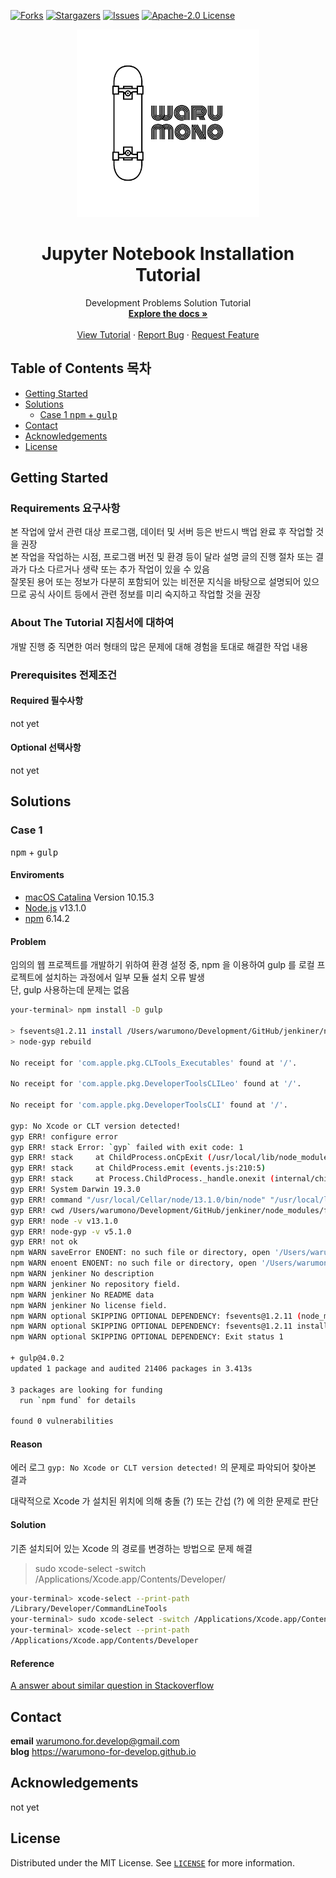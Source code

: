 [![Forks][forks-shield]][forks-url]
[![Stargazers][stars-shield]][stars-url]
[![Issues][issues-shield]][issues-url]
[![Apache-2.0 License][license-shield]][license-url]
<!-- [![license](https://img.shields.io/github/license/:user/:repo.svg)](LICENSE) -->

<p align="center">
  <a href="https://github.com/warumono-for-develop/jenkins-installation-tutorial">
    <img src="https://github.com/warumono-for-develop/default/blob/master/logos/warumono-logo-492x500.png?raw=true" alt="Logo" width="292" height="300">
  </a>

  <h1 align="center">Jupyter Notebook Installation Tutorial</h1>

  <p align="center">
    Development Problems Solution Tutorial
    <br />
    <a href="https://github.com/warumono-for-develop/jenkins-installation-tutorial"><strong>Explore the docs »</strong></a>
    <br />
    <br />
    <a href="https://github.com/warumono-for-develop/jenkins-installation-tutorial">View Tutorial</a>
    ·
    <a href="https://github.com/warumono-for-develop/jenkins-installation-tutorial/issues">Report Bug</a>
    ·
    <a href="https://github.com/warumono-for-develop/jenkins-installation-tutorial/issues">Request Feature</a>
  </p>
</p>



## Table of Contents 목차

- [Getting Started](#getting-started)
- [Solutions](#solutions)
    - [Case 1 <kbd>npm</kbd> + <kbd>gulp</kbd>](#case-1)
- [Contact](#contact)
- [Acknowledgements](#acknowledgements)
- [License](#license)



## Getting Started
<!--
<details> 
  <summary>Collapse</summary>

Expanded

---
</details>
-->

### Requirements 요구사항

본 작업에 앞서 관련 대상 프로그램, 데이터 및 서버 등은 반드시 백업 완료 후 작업할 것을 권장   
본 작업을 작업하는 시점, 프로그램 버전 및 환경 등이 달라 설명 글의 진행 절차 또는 결과가 다소 다르거나 생략 또는 추가 작업이 있을 수 있음    
잘못된 용어 또는 정보가 다분히 포함되어 있는 비전문 지식을 바탕으로 설명되어 있으므로 공식 사이트 등에서 관련 정보를 미리 숙지하고 작업할 것을 권장

### About The Tutorial 지침서에 대하여

개발 진행 중 직면한 여러 형태의 많은 문제에 대해 경험을 토대로 해결한 작업 내용

### Prerequisites 전제조건

#### Required 필수사항

not yet

#### Optional 선택사항

not yet



## Solutions

### Case 1

<kbd>npm</kbd> + <kbd>gulp</kbd>

#### Enviroments

- [macOS Catalina](https://www.apple.com/kr/macos/catalina/) Version 10.15.3
- [Node.js](https://nodejs.org/ko/) v13.1.0
- [npm](https://www.npmjs.com/) 6.14.2

#### Problem

임의의 웹 프로젝트를 개발하기 위하여 환경 설정 중, npm 을 이용하여 gulp 를 로컬 프로젝트에 설치하는 과정에서 일부 모듈 설치 오류 발생   
단, gulp 사용하는데 문제는 없음

```sh
your-terminal> npm install -D gulp

> fsevents@1.2.11 install /Users/warumono/Development/GitHub/jenkiner/node_modules/fsevents
> node-gyp rebuild

No receipt for 'com.apple.pkg.CLTools_Executables' found at '/'.

No receipt for 'com.apple.pkg.DeveloperToolsCLILeo' found at '/'.

No receipt for 'com.apple.pkg.DeveloperToolsCLI' found at '/'.

gyp: No Xcode or CLT version detected!
gyp ERR! configure error 
gyp ERR! stack Error: `gyp` failed with exit code: 1
gyp ERR! stack     at ChildProcess.onCpExit (/usr/local/lib/node_modules/npm/node_modules/node-gyp/lib/configure.js:351:16)
gyp ERR! stack     at ChildProcess.emit (events.js:210:5)
gyp ERR! stack     at Process.ChildProcess._handle.onexit (internal/child_process.js:272:12)
gyp ERR! System Darwin 19.3.0
gyp ERR! command "/usr/local/Cellar/node/13.1.0/bin/node" "/usr/local/lib/node_modules/npm/node_modules/node-gyp/bin/node-gyp.js" "rebuild"
gyp ERR! cwd /Users/warumono/Development/GitHub/jenkiner/node_modules/fsevents
gyp ERR! node -v v13.1.0
gyp ERR! node-gyp -v v5.1.0
gyp ERR! not ok 
npm WARN saveError ENOENT: no such file or directory, open '/Users/warumono/Development/GitHub/jenkiner/package.json'
npm WARN enoent ENOENT: no such file or directory, open '/Users/warumono/Development/GitHub/jenkiner/package.json'
npm WARN jenkiner No description
npm WARN jenkiner No repository field.
npm WARN jenkiner No README data
npm WARN jenkiner No license field.
npm WARN optional SKIPPING OPTIONAL DEPENDENCY: fsevents@1.2.11 (node_modules/fsevents):
npm WARN optional SKIPPING OPTIONAL DEPENDENCY: fsevents@1.2.11 install: `node-gyp rebuild`
npm WARN optional SKIPPING OPTIONAL DEPENDENCY: Exit status 1

+ gulp@4.0.2
updated 1 package and audited 21406 packages in 3.413s

3 packages are looking for funding
  run `npm fund` for details

found 0 vulnerabilities
```

#### Reason

에러 로그 `gyp: No Xcode or CLT version detected!` 의 문제로 파악되어 찾아본 결과

대략적으로 Xcode 가 설치된 위치에 의해 충돌 (?) 또는 간섭 (?) 에 의한 문제로 판단

#### Solution

기존 설치되어 있는 Xcode 의 경로를 변경하는 방법으로 문제 해결

> sudo xcode-select -switch /Applications/Xcode.app/Contents/Developer/

```sh
your-terminal> xcode-select --print-path
/Library/Developer/CommandLineTools
your-terminal> sudo xcode-select -switch /Applications/Xcode.app/Contents/Developer/
your-terminal> xcode-select --print-path
/Applications/Xcode.app/Contents/Developer
```

#### Reference

[A answer about similar question in Stackoverflow](https://stackoverflow.com/a/27667694)



## Contact

**email** warumono.for.develop@gmail.com    
**blog** https://warumono-for-develop.github.io

## Acknowledgements

not yet

## License

Distributed under the MIT License. See [`LICENSE`][license-url] for more information.

<!-- MARKDOWN LINKS & IMAGES -->

<!-- https://www.markdownguide.org/basic-syntax/#reference-style-links -->

[spring-boot-restful-api-server-template]: https://github.com/warumono-for-develop/spring-boot-restful-api-server-template "Spring Boot RESTFul API Server Template"
[jenkins-installation-tutorial]: https://github.com/warumono-for-develop/jenkins-installation-tutorial "Docker Installation Tutorial"
[jenkins-installation-tutorial]: https://github.com/warumono-for-develop/jenkins-installation-tutorial "Jenkins Installation Tutorial"
[jenkins-installation-tutorial]: https://github.com/warumono-for-develop/jenkins-installation-tutorial "Jupyter Notebook Installation Tutorial"

[contributors-shield]: https://img.shields.io/github/contributors/warumono-for-develop/jenkins-installation-tutorial.svg?style=flat-square
[contributors-url]: https://github.com/warumono-for-develop/jenkins-installation-tutorial/graphs/contributors
[forks-shield]: https://img.shields.io/github/forks/warumono-for-develop/jenkins-installation-tutorial.svg?style=flat-square
[forks-url]: https://github.com/warumono-for-develop/jenkins-installation-tutorial/network/members
[stars-shield]: https://img.shields.io/github/stars/warumono-for-develop/jenkins-installation-tutorial.svg?style=flat-square
[stars-url]: https://github.com/warumono-for-develop/jenkins-installation-tutorial/stargazers
[issues-shield]: https://img.shields.io/github/issues/warumono-for-develop/jenkins-installation-tutorial.svg?style=flat-square
[issues-url]: https://github.com/warumono-for-develop/jenkins-installation-tutorial/issues
[license-shield]: https://img.shields.io/github/license/warumono-for-develop/jenkins-installation-tutorial.svg?style=flat-square
[license-url]: https://github.com/warumono-for-develop/jenkins-installation-tutorial/blob/master/LICENSE
[product-screenshot]: images/screenshot.png

